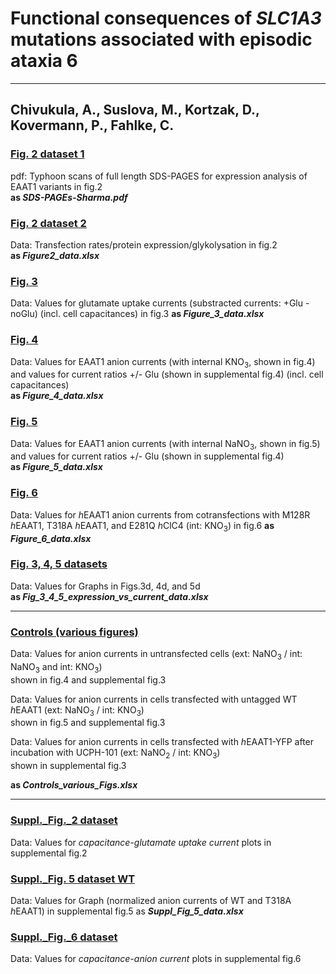 # Functional consequences of <i>SLC1A3</i> mutations associated with episodic ataxia 6

-------------------------------------------------------------------------------------------------------------------------
Chivukula, A., Suslova, M., Kortzak, D., Kovermann, P., Fahlke, C.
-------------------------------------------------------------------------------------------------------------------------
  
### [Fig. 2 dataset 1](../master/SDS-PAGEs_Sharma.pdf)
pdf: Typhoon scans of full length SDS-PAGES for expression analysis of EAAT1 variants in fig.2  
<b> as <i>SDS-PAGEs-Sharma.pdf</i></b> 

### [Fig. 2 dataset 2](../master/Figure_2_data.xlsx)
Data: Transfection rates/protein expression/glykolysation in fig.2   
<b>as <i>Figure2_data.xlsx</i></b>
 
### [Fig. 3](../master/Figure_3_data.xlsx)
Data: Values for glutamate uptake currents (substracted currents: +Glu - noGlu) (incl. cell capacitances) in fig.3 
<b>as <i>Figure_3_data.xlsx</i></b>  


### [Fig. 4](../master/Figure_4_data-xlsx)
Data: Values for EAAT1 anion currents (with internal KNO<sub>3</sub>, shown in fig.4) and values for current ratios +/- Glu (shown in supplemental fig.4) (incl. cell capacitances)  
<b>as <i>Figure_4_data.xlsx</i></b>  



### [Fig. 5](../master/Figure_5_data.xlsx)
Data: Values for EAAT1 anion currents (with internal NaNO<sub>3</sub>, shown in fig.5) and values for current ratios +/- Glu (shown in supplemental fig.4)  
<b>as <i>Figure_5_data.xlsx</i></b>

### [Fig. 6](../master/Figure_6_data.xlsx)
Data: Values for <i>h</i>EAAT1 anion currents from cotransfections with M128R <i>h</i>EAAT1, T318A <i>h</i>EAAT1, and E281Q <i>h</i>ClC4 (int: KNO<sub>3</sub>)  in fig.6 
<b>as <i>Figure_6_data.xlsx</i></b>


### [Fig. 3, 4, 5 datasets](../master/Fig_3_4_5_expression_vs_current_data.xlsx)
Data: Values for Graphs in Figs.3d, 4d, and 5d  
<b>as <i>Fig_3_4_5_expression_vs_current_data.xlsx</i></b>

------------------------------------------------------------------------------------------------------------------------

### [Controls (various figures)](../master/Controls_various_Figs.xlsx)
Data: Values for anion currents in untransfected cells (ext: NaNO<sub>3</sub> / int: NaNO<sub>3</sub> and int: KNO<sub>3</sub>)  
shown in fig.4 and supplemental fig.3
  
Data: Values for anion currents in cells transfected with untagged WT <i>h</i>EAAT1 (ext: NaNO<sub>3</sub> / int: KNO<sub>3</sub>)  
shown in fig.5 and supplemental fig.3
  
Data: Values for anion currents in cells transfected with <i>h</i>EAAT1-YFP after incubation with UCPH-101 
(ext: NaNO<sub>2</sub> / int: KNO<sub>3</sub>)  
shown in supplemental fig.3  

<b>as <i>Controls_various_Figs.xlsx</i></b>  

-----------------------------------------------------------------------------------------------------------------------
### [Suppl._Fig._2 dataset](../master/Suppl_Fig_2_data.xlsx)
Data: Values for <i>capacitance-glutamate uptake current</i> plots in supplemental fig.2
### [Suppl._Fig. 5 dataset WT](../master/Suppl_Fig_5_data.xlsx)
Data: Values for Graph (normalized anion currents of WT and T318A <i>h</i>EAAT1) in supplemental fig.5 as <b><i>Suppl_Fig_5_data.xlsx</i></b>
### [Suppl._Fig._6 dataset](../master/Suppl_Fig_2_data.xlsx)
Data: Values for <i>capacitance-anion current</i> plots in supplemental fig.6

